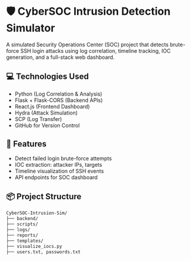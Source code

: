 # 🛡️ CyberSOC Intrusion Detection Simulator

A simulated Security Operations Center (SOC) project that detects brute-force SSH login attacks using log correlation, timeline tracking, IOC generation, and a full-stack web dashboard.

## 💻 Technologies Used

- Python (Log Correlation & Analysis)
- Flask + Flask-CORS (Backend APIs)
- React.js (Frontend Dashboard)
- Hydra (Attack Simulation)
- SCP (Log Transfer)
- GitHub for Version Control

## 📁 Features

- Detect failed login brute-force attempts
- IOC extraction: attacker IPs, targets
- Timeline visualization of SSH events
- API endpoints for SOC dashboard

## 📦 Project Structure

```bash
CyberSOC-Intrusion-Sim/
├── backend/
├── scripts/
├── logs/
├── reports/
├── templates/
├── visualize_iocs.py
├── users.txt, passwords.txt
